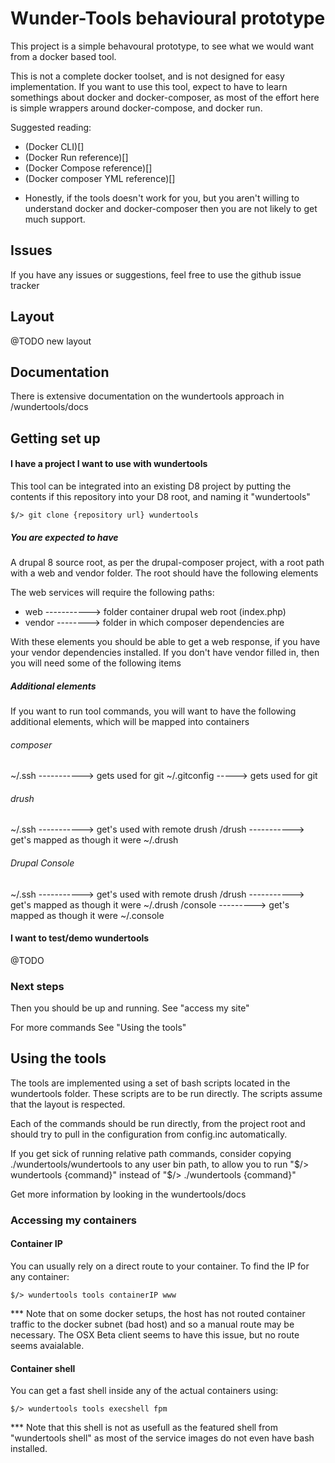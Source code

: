 # Wunder-Tools behavioural prototype

This project is a simple behavoural prototype, to see what we would want from a docker based tool.

This is not a complete docker toolset, and is not designed for easy implementation.  If you want
to use this tool, expect to have to learn somethings about docker and docker-composer, as most of
the effort here is simple wrappers around docker-compose, and docker run.

Suggested reading:

- (Docker CLI)[]
- (Docker Run reference)[]
- (Docker Compose reference)[]
- (Docker composer YML reference)[]

* Honestly, if the tools doesn't work for you, but you aren't willing to understand docker and docker-composer
then you are not likely to get much support.

## Issues

If you have any issues or suggestions, feel free to use the github issue tracker

## Layout

@TODO new layout


## Documentation

There is extensive documentation on the wundertools approach in /wundertools/docs

## Getting set up

#### I have a project I want to use with wundertools

This tool can be integrated into an existing D8 project by putting
the contents if this repository into your D8 root, and naming it 
"wundertools"

    $/> git clone {repository url} wundertools

##### You are expected to have

A drupal 8 source root, as per the drupal-composer project, with a root path with a 
web and vendor folder.  The root should have the following elements

The web services will require the following paths:

 - web -----------> folder container drupal web root (index.php)
 - vendor --------> folder in which composer dependencies are

With these elements you should be able to get a web response, if you have 
your vendor dependencies installed.  If you don't have vendor filled in, then
you will need some of the following items

##### Additional elements

If you want to run tool commands, you will want to have the following additional
elements, which will be mapped into containers

###### composer 

~/.ssh -----------> gets used for git
~/.gitconfig -----> gets used for git

###### drush

~/.ssh -----------> get's used with remote drush
/drush -----------> get's mapped as though it were ~/.drush

###### Drupal Console

~/.ssh -----------> get's used with remote drush
/drush -----------> get's mapped as though it were ~/.drush
/console ---------> get's mapped as though it were ~/.console

#### I want to test/demo wundertools

@TODO

### Next steps

Then you should be up and running.  See "access my site"

For more commands See "Using the tools"

## Using the tools

The tools are implemented using a set of bash scripts located in the wundertools folder.  These
scripts are to be run directly.  The scripts assume that the layout is respected.

Each of the commands should be run directly, from the project root and should try to pull in the 
configuration from config.inc automatically.

If you get sick of running relative path commands, consider copying ./wundertools/wundertools to any user bin path, to allow you to run "$/> wundertools {command}" instead of "$/> ./wundertools {command}"

Get more information by looking in the wundertools/docs

### Accessing my containers

#### Container IP

You can usually rely on a direct route to your container.  To find the IP for any container:

    $/> wundertools tools containerIP www

*** Note that on some docker setups, the host has not routed container traffic 
to the docker subnet (bad host) and so a manual route may be necessary.  The OSX Beta client seems to have this issue, but no route seems avaialable.

#### Container shell

You can get a fast shell inside any of the actual containers using: 

    $/> wundertools tools execshell fpm

*** Note that this shell is not as usefull as the featured shell from "wundertools shell" as most of the service images do not even have bash installed.

